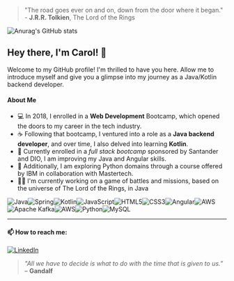 > "The road goes ever on and on, down from the door where it began." - **J.R.R. Tolkien**, The Lord of the Rings

![Anurag's GitHub stats](https://github-readme-stats.vercel.app/api?username=carolero&show_icons=true&theme=radical)

## Hey there, I'm Carol! 👋

Welcome to my GitHub profile! I'm thrilled to have you here. Allow me to introduce myself and give you a glimpse into my journey as a Java/Kotlin backend developer.

#### About Me

- 💻 In 2018, I enrolled in a **Web Development** Bootcamp, which opened the doors to my career in the tech industry.
- ☕️ Following that bootcamp, I ventured into a role as a **Java backend developer**, and over time, I also delved into learning **Kotlin**.
- 🚀 Currently enrolled in a *full stack bootcamp* sponsored by Santander and DIO, I am improving my Java and Angular skills.
- 🐍 Additionally, I am exploring Python domains through a course offered by IBM in collaboration with Mastertech.
- 🧙‍♂️ I'm currently working on a game of battles and missions, based on the universe of The Lord of the Rings, in Java

![Java](https://img.shields.io/badge/java-%23ED8B00.svg?style=for-the-badge&logo=openjdk&logoColor=white)![Spring](https://img.shields.io/badge/spring-%236DB33F.svg?style=for-the-badge&logo=spring&logoColor=white)![Kotlin](https://img.shields.io/badge/kotlin-%237F52FF.svg?style=for-the-badge&logo=kotlin&logoColor=white)![JavaScript](https://img.shields.io/badge/javascript-%23323330.svg?style=for-the-badge&logo=javascript&logoColor=%23F7DF1E)![HTML5](https://img.shields.io/badge/html5-%23E34F26.svg?style=for-the-badge&logo=html5&logoColor=white)![CSS3](https://img.shields.io/badge/css3-%231572B6.svg?style=for-the-badge&logo=css3&logoColor=white)![Angular](https://img.shields.io/badge/angular-%23DD0031.svg?style=for-the-badge&logo=angular&logoColor=white)![AWS](https://img.shields.io/badge/AWS-%23FF9900.svg?style=for-the-badge&logo=amazon-aws&logoColor=white)![Apache Kafka](https://img.shields.io/badge/Apache%20Kafka-000?style=for-the-badge&logo=apachekafka)![AWS](https://img.shields.io/badge/AWS-%23FF9900.svg?style=for-the-badge&logo=amazon-aws&logoColor=white)![Python](https://img.shields.io/badge/python-3670A0?style=for-the-badge&logo=python&logoColor=ffdd54)![MySQL](https://img.shields.io/badge/mysql-%2300f.svg?style=for-the-badge&logo=mysql&logoColor=white)


------------

#### 📫 How to reach me:

[![LinkedIn](https://img.shields.io/badge/linkedin-%230077B5.svg?style=for-the-badge&logo=linkedin&logoColor=white)](https://www.linkedin.com/in/carolinaeroliveira/)

> *"All we have to decide is what to do with the time that is given to us.”* – **Gandalf**


<!--
**carolero/carolero** is a ✨ _special_ ✨ repository because its `README.md` (this file) appears on your GitHub profile.

Here are some ideas to get you started:

- 🔭 I’m currently working on ...
- 🌱 I’m currently learning ...
- 👯 I’m looking to collaborate on ...
- 🤔 I’m looking for help with ...
- 💬 Ask me about ...
- 📫 How to reach me: ...
- 😄 Pronouns: ...
- ⚡ Fun fact: ...
-->
